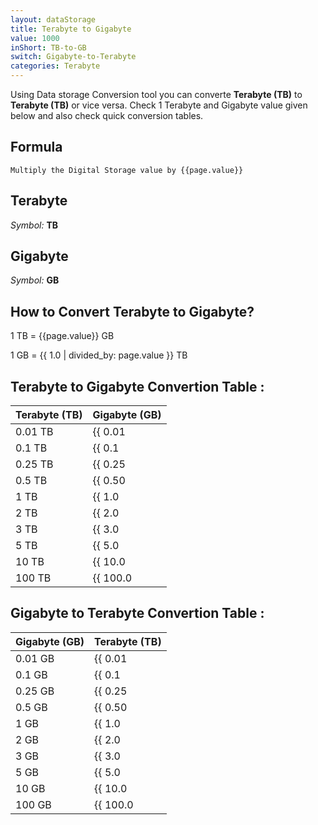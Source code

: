 ```yaml
---
layout: dataStorage
title: Terabyte to Gigabyte
value: 1000
inShort: TB-to-GB
switch: Gigabyte-to-Terabyte
categories: Terabyte
---
```


Using Data storage Conversion tool you can converte **Terabyte (TB)** to **Terabyte (TB)** or vice versa. Check 1 Terabyte and Gigabyte value given below and also check quick conversion tables.

## Formula
`Multiply the Digital Storage value by {{page.value}}`

## Terabyte
*Symbol:* **TB**

## Gigabyte
*Symbol:* **GB**

## How to Convert Terabyte to Gigabyte?

1 TB = {{page.value}} GB

1 GB = {{ 1.0 | divided_by: page.value }} TB


## Terabyte to Gigabyte Convertion Table :

| Terabyte (TB) | Gigabyte (GB) |
| ---- | ---- |
| 0.01 TB | {{ 0.01 | times: page.value }} GB |
| 0.1 TB | {{ 0.1 | times: page.value }} GB |
| 0.25 TB | {{ 0.25 | times: page.value }} GB |
| 0.5 TB | {{ 0.50 | times: page.value }} GB |
| 1 TB | {{ 1.0 | times: page.value }} GB |
| 2 TB | {{ 2.0 | times: page.value }} GB |
| 3 TB | {{ 3.0 | times: page.value }} GB |
| 5 TB | {{ 5.0 | times: page.value }} GB |
| 10 TB | {{ 10.0 | times: page.value }} GB |
| 100 TB | {{ 100.0 | times: page.value }} GB |

## Gigabyte to Terabyte Convertion Table :

| Gigabyte (GB) | Terabyte (TB) |
| ---- | ---- |
| 0.01 GB | {{ 0.01 | divided_by: page.value }} TB |
| 0.1 GB | {{ 0.1 | divided_by: page.value }} TB |
| 0.25 GB | {{ 0.25 | divided_by: page.value }} TB |
| 0.5 GB | {{ 0.50 | divided_by: page.value }} TB |
| 1 GB | {{ 1.0 | divided_by: page.value }} TB |
| 2 GB | {{ 2.0 | divided_by: page.value }} TB |
| 3 GB | {{ 3.0 | divided_by: page.value }} TB |
| 5 GB | {{ 5.0 | divided_by: page.value }} TB |
| 10 GB | {{ 10.0 | divided_by: page.value }} TB |
| 100 GB | {{ 100.0 | divided_by: page.value }} TB |


<script>
document.getElementById('selectInput')[16].selected = true
document.getElementById('selectOutput')[12].selected = true
</script>
